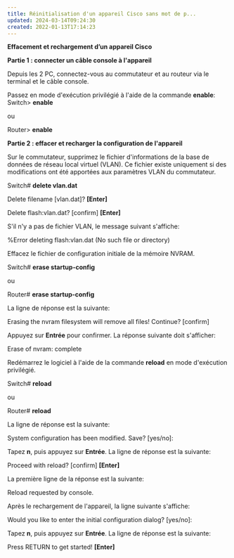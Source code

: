 ```yaml
---
title: Réinitialisation d'un appareil Cisco sans mot de p...
updated: 2024-03-14T09:24:30
created: 2022-01-13T17:14:23
---
```


**Effacement et rechargement d’un appareil Cisco**

**Partie 1 : connecter un câble console à l'appareil**

Depuis les 2 PC, connectez-vous au commutateur et au routeur via le terminal et le câble console.

Passez en mode d'exécution privilégié à l'aide de la commande **enable**:
Switch\> **enable**

ou

Router\> **enable**

**Partie 2 : effacer et recharger la configuration de l'appareil**

Sur le commutateur, supprimez le fichier d'informations de la base de données de réseau local virtuel (VLAN). Ce fichier existe uniquement si des modifications ont été apportées aux paramètres VLAN du commutateur.

Switch# **delete vlan.dat**

Delete filename \[vlan.dat\]? **\[Enter\]**

Delete flash:vlan.dat? \[confirm\] **\[Enter\]**

S'il n'y a pas de fichier VLAN, le message suivant s'affiche:

%Error deleting flash:vlan.dat (No such file or directory)

Effacez le fichier de configuration initiale de la mémoire NVRAM.

Switch# **erase startup-config**

ou

Router# **erase startup-config**

La ligne de réponse est la suivante:

Erasing the nvram filesystem will remove all files! Continue? \[confirm\]

Appuyez sur **Entrée** pour confirmer. La réponse suivante doit s'afficher:

Erase of nvram: complete

Redémarrez le logiciel à l'aide de la commande **reload** en mode d'exécution privilégié.

Switch# **reload**

ou

Router# **reload**

La ligne de réponse est la suivante:

System configuration has been modified. Save? \[yes/no\]:

Tapez **n**, puis appuyez sur **Entrée**. La ligne de réponse est la suivante:

Proceed with reload? \[confirm\] **\[Enter\]**

La première ligne de la réponse est la suivante:

Reload requested by console.

Après le rechargement de l'appareil, la ligne suivante s'affiche:

Would you like to enter the initial configuration dialog? \[yes/no\]:

Tapez **n**, puis appuyez sur **Entrée**. La ligne de réponse est la suivante:

Press RETURN to get started! **\[Enter\]**
